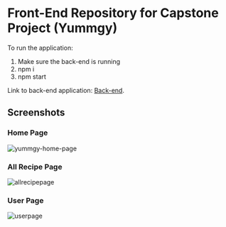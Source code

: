 # Front-End Repository for Capstone Project (Yummgy)

To run the application: 
1. Make sure the back-end is running 
2. npm i
3. npm start

Link to back-end application: [Back-end](https://github.com/droppingbamboo/YummgyBackEnd).

## Screenshots 

### Home Page
![yummgy-home-page](https://github.com/ATEOTG/Yummgy-Frontend/assets/25332391/b4d148b5-f8b3-4aa6-a01d-2128b886f1f6)


### All Recipe Page
![allrecipepage](https://github.com/ATEOTG/Yummgy-Frontend/assets/25332391/6c4eb993-a0f4-445f-b903-3d4fe2cffdae)


### User Page
![userpage](https://github.com/ATEOTG/Yummgy-Frontend/assets/25332391/3e918561-a68c-4781-8035-70618e142422)

